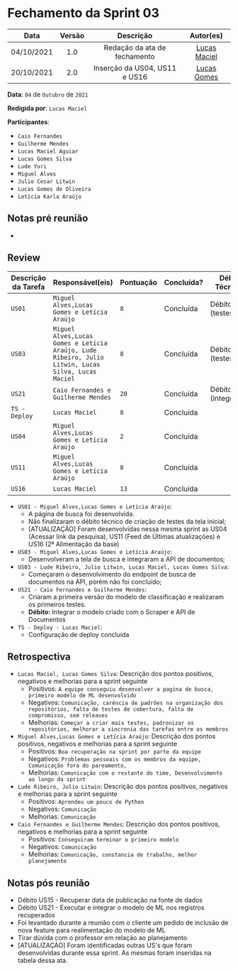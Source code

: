 # Fechamento da Sprint 03

|    Data    | Versão |          Descrição           |                 Autor(es)                  |
| :--------: | :----: | :--------------------------: | :----------------------------------------: |
| 04/10/2021 |  1.0   | Redação da ata de fechamento | [Lucas Maciel](https://github.com/Ridersk) |
| 20/10/2021 |  2.0   | Inserção da US04, US11 e US16 | [Lucas Gomes](https://github.com/LGomees)  |


**Data**: ```04``` de ```Outubro``` de ```2021```

**Redigida por**: ```Lucas Maciel```

**Participantes**: 
* ```Caio Fernandes```
* ```Guilherme Mendes```
* ```Lucas Maciel Aguiar```
* ```Lucas Gomes Silva```
* ```Lude Yuri ```
* ```Miguel Alves```
* ```Julio Cesar Litwin```
* ```Lucas Gomes de Oliveira```
* ```Letícia Karla Araújo```


## Notas pré reunião

*

## Review

| Descrição da Tarefa | Responsável(eis) | Pontuação | Concluída? | Débito Técnico? |
| ------------------- | ---------------- | --------- | -------------- |---|
| ```US01``` | ```Miguel Alves,Lucas Gomes e Letícia Araújo``` |```8``` | Concluída | Débito (testes) |
| ```US03``` | ```Miguel Alves,Lucas Gomes e Letícia Araújo, Lude Ribeiro, Julio Litwin, Lucas Silva, Lucas Maciel``` | ```8``` | Concluída | Débito (testes) |
| ```US21``` | ```Caio Fernandes e Guilherme Mendes``` | ```20``` | Concluída | Débito (integração) |
| ```TS - Deploy``` | ```Lucas Maciel``` | ```8``` | Concluída | |
| ```US04``` | ```Miguel Alves,Lucas Gomes e Letícia Araújo``` |  ```2``` | Concluída | |
| ```US11``` | ```Miguel Alves,Lucas Gomes e Letícia Araújo``` |  ```8``` | Concluída | |
| ```US16``` | ```Lucas Maciel``` |  ```13``` | Concluída | |

* ```US01 - Miguel Alves,Lucas Gomes e Letícia Araújo```:
  * A página de busca foi desenvolvida.
  * Não finalizaram o débito técnico de criação de testes da tela inicial;
  * [ATUALIZAÇÃO] Foram desenvolvidas nessa mesma sprint as US04 (Acessar link da pesquisa), US11 (Feed de Últimas atualizações) e US16 (2ª Alimentação da base)
* ```US03 - Miguel Alves,Lucas Gomes e Letícia Araújo```:
  * Desenvolveram a tela de busca e integraram a API de documentos;
* ```US03 - Lude Ribeiro, Julio Litwin, Lucas Maciel, Lucas Gomes Silva```:
  * Começaram o desenvolvimento do endpoint de busca de documentos na API, porém não foi concluído;
* ```US21 - Caio Fernandes e Guilherme Mendes```:
  * Criaram a primeira versão do modelo de classificação e realizaram os primeiros testes.
  * **Débito:** Integrar o modelo criado com o Scraper e API de Documentos
* ```TS - Deploy - Lucas Maciel```:
  * Configuração de deploy concluída

## Retrospectiva

* ```Lucas Maciel, Lucas Gomes Silva```: Descrição dos pontos positivos, negativos e melhorias para a sprint seguinte
  * Positivos: ```A equipe conseguiu desenvolver a pagina de busca, primeiro modelo de ML desenvolvido```
  * Negativos: ```Comunicação, carência de padrões na organização dos repositórios, falta de testes de cobertura, falta de compromisso, sem releases```
  * Melhorias: ```Começar a criar mais testes, padronizar os repositórios, melhorar a sincronia das tarefas entre os membros```
* ```Miguel Alves,Lucas Gomes e Letícia Araújo```: Descrição dos pontos positivos, negativos e melhorias para a sprint seguinte
  * Positivos: ```Boa recuperação na sprint por parte da equipe```
  * Negativos: ```Problemas pessoais com os membros da equipe, Comunicação fora do pareamento, ```
  * Melhorias: ```Comunicação com o restante do time, Desenvolvimento ao longo da sprint```
* ```Lude Ribeiro, Julio Litwin```: Descrição dos pontos positivos, negativos e melhorias para a sprint seguinte
  * Positivos: ```Aprendeu um pouco de Python```
  * Negativos: ```Comunicação```
  * Melhorias: ```Comunicação```
* ```Caio Fernandes e Guilherme Mendes```: Descrição dos pontos positivos, negativos e melhorias para a sprint seguinte
  * Positivos: ```Conseguiram terminar o primeiro modelo```
  * Negativos: ```Comunicação```
  * Melhorias: ```Comunicação, constancia de trabalho, melhor planejamento```

## Notas pós reunião

* Débito US15 - Recuperar data de publicação na fonte de dados
* Débito US21 - Executar e integrar o modelo de ML nos registros recuperados
* Foi levantado durante a reunião com o cliente um pedido de inclusão de nova feature para realimentação do modelo de ML
* Tirar dúvida com o professor em relação ao planejamento
* [ATUALIZAÇÃO] Foram identificadas outras US's que foram desenvolvidas durante essa sprint. As mesmas foram inseridas na tabela dessa ata.
